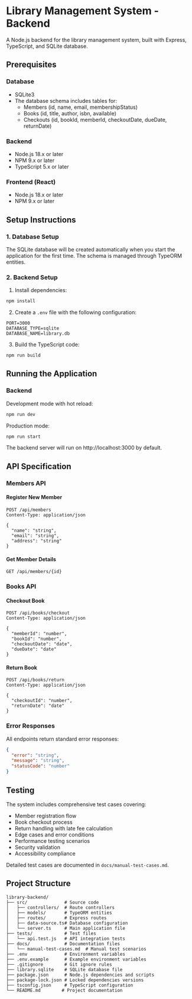 # Library Management System - Backend

A Node.js backend for the library management system, built with Express, TypeScript, and SQLite database.

## Prerequisites

### Database
- SQLite3
- The database schema includes tables for:
  - Members (id, name, email, membershipStatus)
  - Books (id, title, author, isbn, available)
  - Checkouts (id, bookId, memberId, checkoutDate, dueDate, returnDate)

### Backend
- Node.js 18.x or later
- NPM 9.x or later
- TypeScript 5.x or later

### Frontend (React)
- Node.js 18.x or later
- NPM 9.x or later

## Setup Instructions

### 1. Database Setup
The SQLite database will be created automatically when you start the application for the first time. The schema is managed through TypeORM entities.

### 2. Backend Setup
1. Install dependencies:
```bash
npm install
```

2. Create a `.env` file with the following configuration:
```env
PORT=3000
DATABASE_TYPE=sqlite
DATABASE_NAME=library.db
```

3. Build the TypeScript code:
```bash
npm run build
```

## Running the Application

### Backend
Development mode with hot reload:
```bash
npm run dev
```

Production mode:
```bash
npm run start
```

The backend server will run on http://localhost:3000 by default.

## API Specification

### Members API

#### Register New Member
```http
POST /api/members
Content-Type: application/json

{
  "name": "string",
  "email": "string",
  "address": "string"
}
```

#### Get Member Details
```http
GET /api/members/{id}
```

### Books API

#### Checkout Book
```http
POST /api/books/checkout
Content-Type: application/json

{
  "memberId": "number",
  "bookId": "number",
  "checkoutDate": "date",
  "dueDate": "date"
}
```

#### Return Book
```http
POST /api/books/return
Content-Type: application/json

{
  "checkoutId": "number",
  "returnDate": "date"
}
```

### Error Responses
All endpoints return standard error responses:
```json
{
  "error": "string",
  "message": "string",
  "statusCode": "number"
}
```

## Testing

The system includes comprehensive test cases covering:
- Member registration flow
- Book checkout process
- Return handling with late fee calculation
- Edge cases and error conditions
- Performance testing scenarios
- Security validation
- Accessibility compliance

Detailed test cases are documented in `docs/manual-test-cases.md`.

## Project Structure
```
library-backend/
├── src/              # Source code
│   ├── controllers/  # Route controllers
│   ├── models/       # TypeORM entities
│   ├── routes/       # Express routes
│   ├── data-source.ts# Database configuration
│   └── server.ts     # Main application file
├── tests/            # Test files
│   └── api.test.js   # API integration tests
├── docs/             # Documentation files
│   └── manual-test-cases.md  # Manual test scenarios
├── .env              # Environment variables
├── .env.example      # Example environment variables
├── .gitignore        # Git ignore rules
├── library.sqlite    # SQLite database file
├── package.json      # Node.js dependencies and scripts
├── package-lock.json # Locked dependencies versions
├── tsconfig.json     # TypeScript configuration
└── README.md        # Project documentation
```
